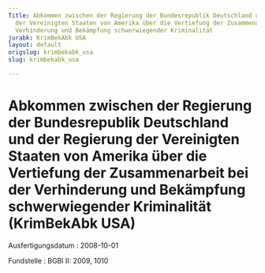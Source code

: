 ```yaml
---
Title: Abkommen zwischen der Regierung der Bundesrepublik Deutschland und der Regierung
  der Vereinigten Staaten von Amerika über die Vertiefung der Zusammenarbeit bei der
  Verhinderung und Bekämpfung schwerwiegender Kriminalität
jurabk: KrimBekAbk USA
layout: default
origslug: krimbekabk_usa
slug: krimbekabk_usa

---
```


# Abkommen zwischen der Regierung der Bundesrepublik Deutschland und der Regierung der Vereinigten Staaten von Amerika über die Vertiefung der Zusammenarbeit bei der Verhinderung und Bekämpfung schwerwiegender Kriminalität (KrimBekAbk USA)

Ausfertigungsdatum
:   2008-10-01

Fundstelle
:   BGBl II: 2009, 1010

